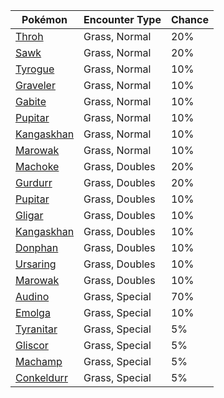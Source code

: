 | Pokémon | Encounter Type | Chance |
| --- | --- | --- |
| [Throh](../pokemon/throh.md/) | Grass, Normal | 20% |
| [Sawk](../pokemon/sawk.md/) | Grass, Normal | 20% |
| [Tyrogue](../pokemon/tyrogue.md/) | Grass, Normal | 10% |
| [Graveler](../pokemon/graveler.md/) | Grass, Normal | 10% |
| [Gabite](../pokemon/gabite.md/) | Grass, Normal | 10% |
| [Pupitar](../pokemon/pupitar.md/) | Grass, Normal | 10% |
| [Kangaskhan](../pokemon/kangaskhan.md/) | Grass, Normal | 10% |
| [Marowak](../pokemon/marowak.md/) | Grass, Normal | 10% |
| [Machoke](../pokemon/machoke.md/) | Grass, Doubles | 20% |
| [Gurdurr](../pokemon/gurdurr.md/) | Grass, Doubles | 20% |
| [Pupitar](../pokemon/pupitar.md/) | Grass, Doubles | 10% |
| [Gligar](../pokemon/gligar.md/) | Grass, Doubles | 10% |
| [Kangaskhan](../pokemon/kangaskhan.md/) | Grass, Doubles | 10% |
| [Donphan](../pokemon/donphan.md/) | Grass, Doubles | 10% |
| [Ursaring](../pokemon/ursaring.md/) | Grass, Doubles | 10% |
| [Marowak](../pokemon/marowak.md/) | Grass, Doubles | 10% |
| [Audino](../pokemon/audino.md/) | Grass, Special | 70% |
| [Emolga](../pokemon/emolga.md/) | Grass, Special | 10% |
| [Tyranitar](../pokemon/tyranitar.md/) | Grass, Special | 5% |
| [Gliscor](../pokemon/gliscor.md/) | Grass, Special | 5% |
| [Machamp](../pokemon/machamp.md/) | Grass, Special | 5% |
| [Conkeldurr](../pokemon/conkeldurr.md/) | Grass, Special | 5% |
